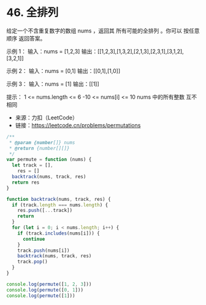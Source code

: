 # 46. 全排列

给定一个不含重复数字的数组 nums ，返回其 所有可能的全排列 。你可以 按任意顺序 返回答案。

示例 1：
输入：nums = [1,2,3]
输出：[[1,2,3],[1,3,2],[2,1,3],[2,3,1],[3,1,2],[3,2,1]]

示例 2：
输入：nums = [0,1]
输出：[[0,1],[1,0]]

示例 3：
输入：nums = [1]
输出：[[1]]

提示：
1 <= nums.length <= 6
-10 <= nums[i] <= 10
nums 中的所有整数 互不相同

- 来源：力扣（LeetCode）
- 链接：https://leetcode.cn/problems/permutations

```javascript
/**
 * @param {number[]} nums
 * @return {number[][]}
 */
var permute = function (nums) {
  let track = [],
    res = []
  backtrack(nums, track, res)
  return res
}

function backtrack(nums, track, res) {
  if (track.length === nums.length) {
    res.push([...track])
    return
  }
  for (let i = 0; i < nums.length; i++) {
    if (track.includes(nums[i])) {
      continue
    }
    track.push(nums[i])
    backtrack(nums, track, res)
    track.pop()
  }
}

console.log(permute([1, 2, 3]))
console.log(permute([0, 1]))
console.log(permute([1]))
```
